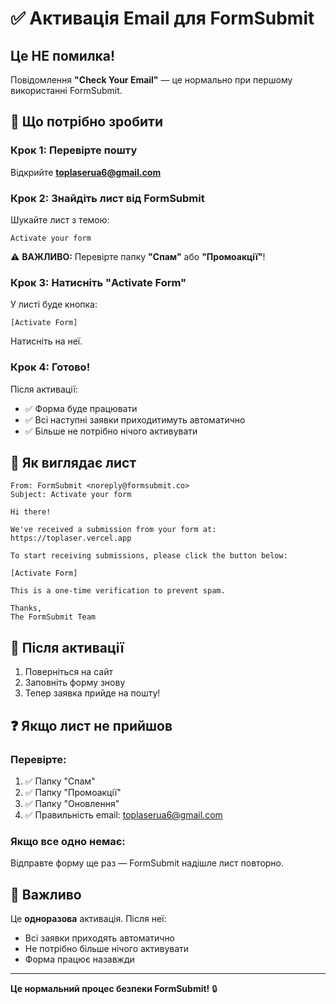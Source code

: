 # ✅ Активація Email для FormSubmit

## Це НЕ помилка!

Повідомлення **"Check Your Email"** — це нормально при першому використанні FormSubmit.

## 🔧 Що потрібно зробити

### Крок 1: Перевірте пошту

Відкрийте **toplaserua6@gmail.com**

### Крок 2: Знайдіть лист від FormSubmit

Шукайте лист з темою:
```
Activate your form
```

⚠️ **ВАЖЛИВО:** Перевірте папку **"Спам"** або **"Промоакції"**!

### Крок 3: Натисніть "Activate Form"

У листі буде кнопка:
```
[Activate Form]
```

Натисніть на неї.

### Крок 4: Готово!

Після активації:
- ✅ Форма буде працювати
- ✅ Всі наступні заявки приходитимуть автоматично
- ✅ Більше не потрібно нічого активувати

## 📧 Як виглядає лист

```
From: FormSubmit <noreply@formsubmit.co>
Subject: Activate your form

Hi there!

We've received a submission from your form at:
https://toplaser.vercel.app

To start receiving submissions, please click the button below:

[Activate Form]

This is a one-time verification to prevent spam.

Thanks,
The FormSubmit Team
```

## 🔄 Після активації

1. Поверніться на сайт
2. Заповніть форму знову
3. Тепер заявка прийде на пошту!

## ❓ Якщо лист не прийшов

### Перевірте:
1. ✅ Папку "Спам"
2. ✅ Папку "Промоакції"
3. ✅ Папку "Оновлення"
4. ✅ Правильність email: toplaserua6@gmail.com

### Якщо все одно немає:

Відправте форму ще раз — FormSubmit надішле лист повторно.

## 🎯 Важливо

Це **одноразова** активація. Після неї:
- Всі заявки приходять автоматично
- Не потрібно більше нічого активувати
- Форма працює назавжди

---

**Це нормальний процес безпеки FormSubmit!** 🔒
